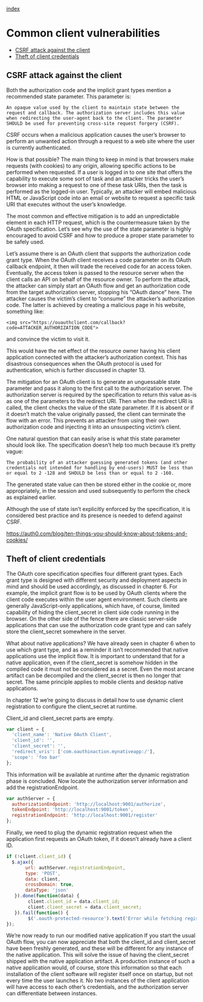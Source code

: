 [index](https://github.com/KiraDiShira/OAuth2/blob/master/README.md#oauth2)

# Common client vulnerabilities

- [CSRF attack against the client](#csrf-attack-against-the-client)
- [Theft of client credentials](#theft-of-client-credentials)

## CSRF attack against the client

Both the authorization code and the implicit grant types mention a recommended state parameter. This parameter is:

```
An opaque value used by the client to maintain state between the request and callback. The authorization server includes this value when redirecting the user-agent back to the client. The parameter SHOULD be used for preventing cross-site request forgery (CSRF).
```

CSRF occurs when a malicious application causes the user’s browser to perform an unwanted action through a request to a web site where the user is currently authenticated.

How is that possible? The main thing to keep in mind is that browsers make requests (with cookies) to any origin, allowing specific actions to be performed when requested. If a user is logged in to one site that offers the capability to execute some sort of task and an attacker tricks the user’s browser into making a request to one of these task URIs, then the task is performed as the logged-in user. Typically, an attacker will embed malicious HTML or JavaScript code into an email or website to request a specific task URI that executes without the user’s knowledge.

The most common and effective mitigation is to add an unpredictable element in each HTTP request, which is the countermeasure taken by the OAuth specification. Let’s see why the use of the state parameter is highly encouraged to avoid CSRF and how to produce a proper state parameter to be safely used.

Let’s assume there is an OAuth client that supports the authorization code grant type. When the OAuth client receives a code parameter on its OAuth callback endpoint, it then will trade the received code for an access token. Eventually, the access token is passed to the resource server when the client calls an API on behalf of the resource owner. To perform the attack, the attacker can simply start an OAuth flow and get an authorization code from the target authorization server, stopping his “OAuth dance” here. The attacker causes the victim’s client to “consume” the attacker’s authorization code. The latter is achieved by creating a malicious page in his website, something like:

```
<img src="https://ouauthclient.com/callback?code=ATTACKER_AUTHORIZATION_CODE">
```

and convince the victim to visit it.

This would have the net effect of the resource owner having his client application connected with the attacker’s authorization context. This has disastrous consequences when the OAuth protocol is used for authentication, which is further discussed in chapter 13.

The mitigation for an OAuth client is to generate an unguessable state parameter and pass it along to the first call to the authorization server. The authorization server is required by the specification to return this value as-is as one of the parameters to the redirect URI. Then when the redirect URI is called, the client checks the value of the state parameter. If it is absent or if it doesn’t match the value originally passed, the client can terminate the flow with an error. This prevents an attacker from using their own authorization code and injecting it into an unsuspecting victim’s client. 

One natural question that can easily arise is what this state parameter should look like. The specification doesn’t help too much because it’s pretty vague:

```
The probability of an attacker guessing generated tokens (and other credentials not intended for handling by end-users) MUST be less than or equal to 2 -128 and SHOULD be less than or equal to 2 -160.
```

The generated state value can then be stored either in the cookie or, more appropriately, in the session and used subsequently to perform the check as explained earlier.

Although the use of state isn’t explicitly enforced by the specification, it is considered best practice and its presence is needed to defend against CSRF.

https://auth0.com/blog/ten-things-you-should-know-about-tokens-and-cookies/

## Theft of client credentials

The OAuth core specification specifies four different grant types. Each grant type is designed with different security and deployment aspects in mind and should be used accordingly, as discussed in chapter 6. For example, the implicit grant flow is to be used by OAuth clients where the client code executes within the user agent environment. Such clients are generally JavaScript-only applications, which have, of course, limited capability of hiding the client_secret in client side code running in the browser. On the other side of the fence there are classic server-side applications that can use the authorization code grant type and can safely store the client_secret somewhere in the server.

What about native applications? We have already seen in chapter 6 when to use which grant type, and as a reminder it isn’t recommended that native applications use the implicit flow. It is important to understand that for a native application, even if the client_secret is somehow hidden in the compiled code it must not be considered as a secret. Even the most arcane artifact can be decompiled and the client_secret is then no longer that secret. The same principle applies to mobile clients and desktop native applications.

In chapter 12 we’re going to discuss in detail how to use dynamic client registration to configure the client_secret at runtime.

Client_id and client_secret parts are empty.

```js
var client = {
  'client_name': 'Native OAuth Client',
  'client_id': '',
  'client_secret': '',
  'redirect_uris': ['com.oauthinaction.mynativeapp:/'],
  'scope': 'foo bar'
};
```

This information will be available at runtime after the dynamic registration phase is concluded. Now locate the authorization server information and add the registrationEndpoint.

```js
var authServer = {
  authorizationEndpoint: 'http://localhost:9001/authorize',
  tokenEndpoint: 'http://localhost:9001/token',
  registrationEndpoint: 'http://localhost:9001/register'
};
```

Finally, we need to plug the dynamic registration request when the application first requests an OAuth token, if it doesn’t already have a client ID.

```js
if (!client.client_id) {
  $.ajax({
       url: authServer.registrationEndpoint,
       type: 'POST',
       data: client,
       crossDomain: true,
       dataType: 'json'
   }).done(function(data) {
        client.client_id = data.client_id;
        client.client_secret = data.client_secret;
   }).fail(function() {
        $('.oauth-protected-resource').text('Error while fetching registration endpoint');
});
```
We’re now ready to run our modified native application If you start the usual OAuth flow, you can now appreciate that both the client_id and client_secret have been freshly generated, and these will be different for any instance of the native application. This will solve the issue of having the client_secret shipped with the native application artifact. A production instance of such a native application would, of course, store this information so that each installation of the client software will register itself once on startup, but not every time the user launches it. No two instances of the client application will have access to each other’s credentials, and the authorization server can differentiate between instances.
